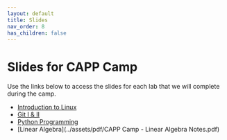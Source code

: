 ```yaml
---
layout: default
title: Slides
nav_order: 8
has_children: false
---
```


# Slides for CAPP Camp

Use the links below to access the slides for each lab that we will complete during the camp.

- [Introduction to Linux](https://docs.google.com/presentation/d/1NRJUeLgyx91_iEdzUExsQN-yXxnbQddeIPmt4FgUFcY/edit?usp=sharing)
- [Git I & II](https://docs.google.com/presentation/d/1B9WliW4OO-ymEFgJQSX5su0qdFbTV2cSJcOFux8NokM/edit?usp=sharing)
- [Python Programming](https://docs.google.com/presentation/d/1OdDg4NYKanQXNcaP7-9m6W12owPGH7fg9Jc8pZPxUKo/edit?usp=sharing)
- [Linear Algebra](../assets/pdf/CAPP Camp - Linear Algebra Notes.pdf)